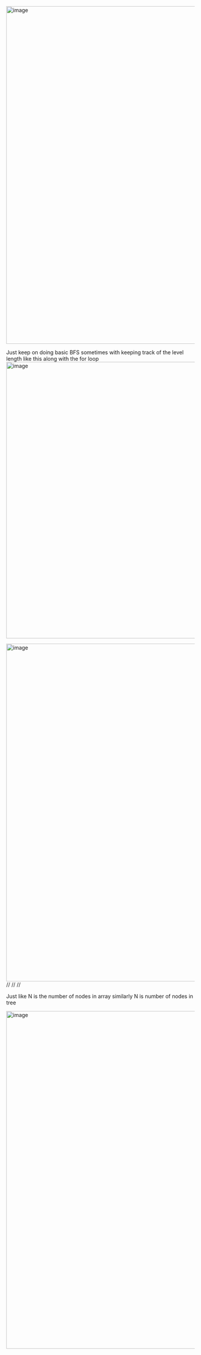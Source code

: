 <img width="900" alt="image" src="https://github.com/user-attachments/assets/30528cd3-154e-4729-bc10-cd41cfc24407" />




Just keep on doing basic BFS sometimes with keeping track of the level length like this along with the for loop
<img width="737" alt="image" src="https://github.com/gregbg218/DSA/assets/72642906/0cb46894-1fa1-4443-805b-b9321160d0f8">


<img width="900" alt="image" src="https://github.com/user-attachments/assets/19ebdea1-b3a3-4222-b4ee-4b8344780273" />
//
//
//

Just like N is the number of nodes in array similarly N is number of nodes in tree

<img width="900" alt="image" src="https://github.com/user-attachments/assets/db5ea61a-8a21-4daf-a4ee-edf5cfffc662" />




